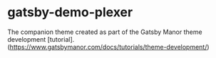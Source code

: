 # gatsby-demo-plexer
The companion theme created as part of the Gatsby Manor theme development [tutorial].(https://www.gatsbymanor.com/docs/tutorials/theme-development/)
